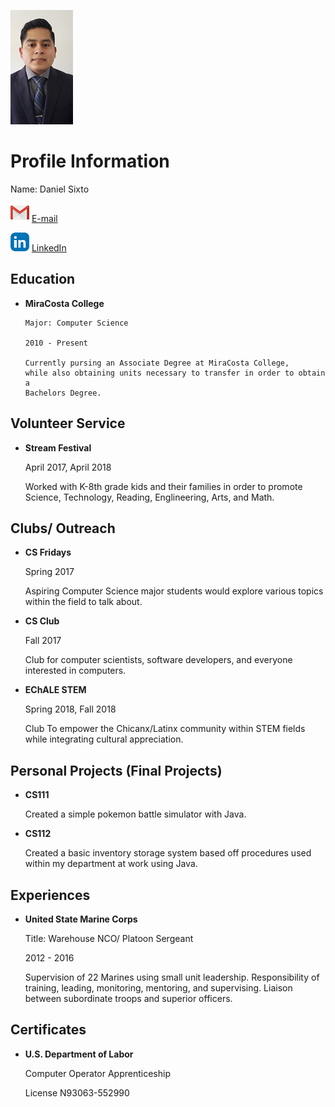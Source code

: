 ![Daniel Profile Image](20180625_054931.jpg)

# Profile Information
Name: Daniel Sixto

![Gmail icon](Gmail.png) [E-mail](Daniel.s.1093@gmail.com)

![LinkedIn icon](LinkedIn.png) [LinkedIn](https://www.linkedin.com/in/danielsixto/)


## Education

- **MiraCosta College**

      Major: Computer Science

      2010 - Present

      Currently pursing an Associate Degree at MiraCosta College, 
      while also obtaining units necessary to transfer in order to obtain a    
      Bachelors Degree.

## Volunteer Service

- **Stream Festival**

    April 2017, April 2018

    Worked with K-8th grade kids and their families in order to promote
    Science, Technology, Reading, Englineering, Arts, and Math.
    
## Clubs/ Outreach

- **CS Fridays**
    
    Spring 2017
    
    Aspiring Computer Science major students would explore various topics within the field to talk about.
    
- **CS Club**

    Fall 2017
    
    Club for computer scientists, software developers, and everyone interested in computers.
    
- **EChALE STEM**

    Spring 2018, Fall 2018
    
    Club To empower the Chicanx/Latinx community within STEM fields while integrating cultural appreciation.
    
    
## Personal Projects (Final Projects)

- **CS111**

    Created a simple pokemon battle simulator with Java.

- **CS112**
    
    Created a basic inventory storage system based off procedures used within my department at work using Java.

## Experiences

 - **United State Marine Corps**
      
     Title: Warehouse NCO/ Platoon Sergeant
 
     2012 - 2016
     
     Supervision of 22 Marines using small unit leadership.
     Responsibility of training, leading, monitoring, mentoring, and supervising.
     Liaison between subordinate troops and superior officers.
     
     
## Certificates

- **U.S. Department of Labor**
    
    Computer Operator Apprenticeship
    
    License N93063-552990

     
     


